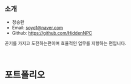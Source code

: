 ## 소개

- 정승환
- Email: soyo1@naver.com
- Github: https://github.com/HiddenNPC

끈기를 가지고 도전하는편이며 효율적인 업무를 지향하는 편입니다.

<br/>

# 포트폴리오
